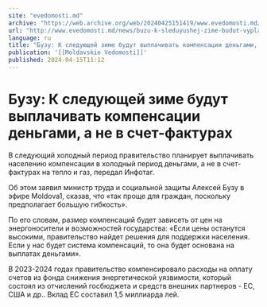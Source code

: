 ```yaml
---
site: "evedomosti.md"
archive: "https://web.archive.org/web/20240425151419/www.evedomosti.md/news/buzu-k-sleduyushej-zime-budut-vyplachivat-kompensacii-dengam"
url: "http://www.evedomosti.md/news/buzu-k-sleduyushej-zime-budut-vyplachivat-kompensacii-dengam"
language: ru
title: "Бузу: К следующей зиме будут выплачивать компенсации деньгами, а не в счет-фактурах"
publication: '[[Moldavskie Vedomosti]]'
published: 2024-04-15T11:12
---
```


# Бузу: К следующей зиме будут выплачивать компенсации деньгами, а не в счет-фактурах

В следующий холодный период правительство планирует выплачивать населению компенсации в холодный период деньгами, а не в счет-фактурах на тепло и газ, передал Инфотаг.

Об этом заявил министр труда и социальной защиты Алексей Бузу в эфире Moldova1, сказав, что «так проще для граждан, поскольку предполагает большую гибкость».

По его словам, размер компенсаций будет зависеть от цен на энергоносители и возможностей государства: «Если цены останутся высокими, правительство найдет решения для поддержки населения. Если у нас будет система компенсаций, то она будет основана на выплатах деньгами».

В 2023-2024 годах правительство компенсировало расходы на оплату счетов из фонда снижения энергетической уязвимости, который состоял из отчислений госбюджета и средств внешних партнеров - ЕС, США и др.. Вклад ЕС составил 1,5 миллиарда лей.